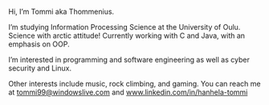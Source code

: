 Hi, I’m Tommi aka Thommenius.

I’m studying Information Processing Science at the University of Oulu. Science with arctic attitude!
Currently working with C and Java, with an emphasis on OOP.

I’m interested in programming and software engineering as well as cyber security and Linux.

Other interests include music, rock climbing, and gaming.
You can reach me at tommi99@windowslive.com and www.linkedin.com/in/hanhela-tommi
